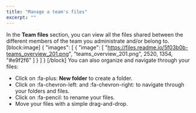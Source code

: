 ```yaml
---
title: "Manage a team's files"
excerpt: ""
---
```

In the **Team files** section, you can view all the files shared between the different members of the team you administrate and/or belong to.
[block:image]
{
  "images": [
    {
      "image": [
        "https://files.readme.io/5f03b0b-teams_overview_201.png",
        "teams_overview_201.png",
        2520,
        1354,
        "#e9f2f6"
      ]
    }
  ]
}
[/block]
You can also organize and navigate through your files:
* Click on :fa-plus: **New folder** to create a folder.
* Click on :fa-chevron-left: and :fa-chevron-right: to navigate through your folders and files.
* Click on :fa-pencil: to rename your files.
* Move your files with a simple drag-and-drop.